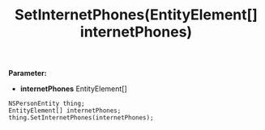 ﻿---
uid: crmscript_ref_NSPersonEntity_SetInternetPhones
title: SetInternetPhones(EntityElement[] internetPhones)
intellisense: NSPersonEntity.SetInternetPhones
keywords: NSPersonEntity, GetInternetPhones
so.topic: reference
---



**Parameter:** 
 - **internetPhones** EntityElement[]

```crmscript
NSPersonEntity thing;
EntityElement[] internetPhones;
thing.SetInternetPhones(internetPhones);
```

